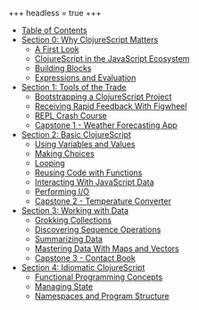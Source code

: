 +++
headless = true
+++

- [Table of Contents](/table-of-contents/)
- [Section 0: Why ClojureScript Matters](/section-0/)
  - [A First Look](/section-0/lesson-1-a-first-look/)
  - [ClojureScript in the JavaScript Ecosystem](/section-0/lesson-2-clojurescript-in-the-javascript-ecosystem/)
  - [Building Blocks](/section-0/lesson-3-building-blocks/)
  - [Expressions and Evaluation](/section-0/lesson-4-expressions-and-evaluation/)
- [Section 1: Tools of the Trade](/section-1/)
  - [Bootstrapping a ClojureScript Project](/section-1/lesson-5-bootstrapping-a-clojurescript-project/)
  - [Receiving Rapid Feedback With Figwheel](/section-1/lesson-6-receiving-rapid-feedback-with-figwheel/)
  - [REPL Crash Course](/section-1/lesson-7-repl-crash-course/)
  - [Capstone 1 - Weather Forecasting App](/section-1/lesson-8-capstone-weather-forecasting-app/)
- [Section 2: Basic ClojureScript](/section-2/)
  - [Using Variables and Values](/section-2/lesson-9-variables-and-values/)
  - [Making Choices](/section-2/lesson-10-making-choices/)
  - [Looping](/section-2/lesson-11-looping/)
  - [Reusing Code with Functions](/section-2/lesson-12-reusing-code-with-functions/)
  - [Interacting With JavaScript Data](/section-2/lesson-13-interacting-with-javascript-data/)
  - [Performing I/O](/section-2/lesson-14-performing-io/)
  - [Capstone 2 - Temperature Converter](/section-2/lesson-15-capstone-temperature-converter/)
- [Section 3: Working with Data](/section-3/)
  - [Grokking Collections](/section-3/lesson-16-grokking-collections/)
  - [Discovering Sequence Operations](/section-3/lesson-17-discovering-sequence-operations/)
  - [Summarizing Data](/section-3/lesson-18-summarizing-data/)
  - [Mastering Data With Maps and Vectors](/section-3/lesson-19-mastering-data-with-maps-and-vectors/)
  - [Capstone 3 - Contact Book](/section-3/lesson-20-capstone-3-contact-book/)
- [Section 4: Idiomatic ClojureScript](/section-4/)
  - [Functional Programming Concepts](/section-4/lesson-21-functional-programming-concepts/)
  - [Managing State](/section-4/lesson-22-managing-state/)
  - [Namespaces and Program Structure](/section-4/lesson-23-namespaces-and-program-structure/)

<!--
  - [Namespaces and Program Structure](/section-4/lesson-24-namespaces-and-program-structure/)
-->